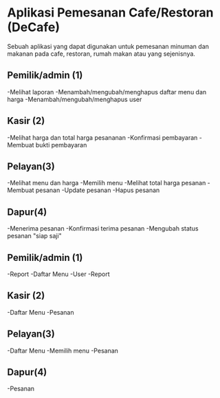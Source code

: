 # Aplikasi Pemesanan Cafe/Restoran (DeCafe)
Sebuah aplikasi yang dapat digunakan untuk pemesanan minuman dan makanan pada cafe, restoran, rumah makan atau yang sejenisnya.

## Pemilik/admin (1)
 -Melihat laporan
 -Menambah/mengubah/menghapus daftar menu dan harga
 -Menambah/mengubah/menghapus user
## Kasir (2)
 -Melihat harga dan total harga pesananan
 -Konfirmasi pembayaran
 -Membuat bukti pembayaran
## Pelayan(3)
 -Melihat menu dan harga
 -Memilih menu
 -Melihat total harga pesanan
 -Membuat pesanan
 -Update pesanan
 -Hapus pesanan
## Dapur(4)
 -Menerima pesanan
 -Konfirmasi terima pesanan
 -Mengubah status pesanan "siap saji"

 ## Pemilik/admin (1)
 -Report
 -Daftar Menu
 -User
 -Report
## Kasir (2)
 -Daftar Menu
 -Pesanan
## Pelayan(3)
 -Daftar Menu
 -Memilih menu
 -Pesanan
## Dapur(4)
 -Pesanan